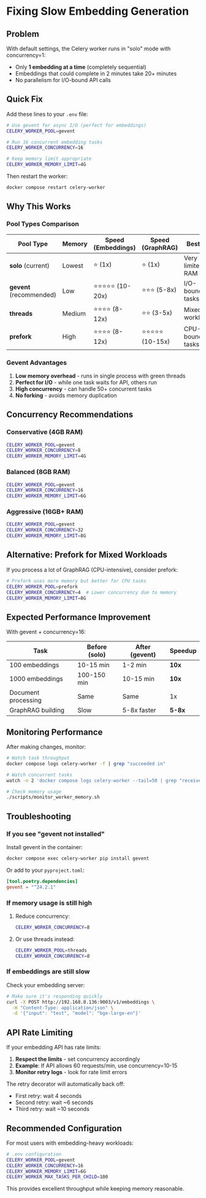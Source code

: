 # Fixing Slow Embedding Generation

## Problem

With default settings, the Celery worker runs in "solo" mode with concurrency=1:
- Only **1 embedding at a time** (completely sequential)
- Embeddings that could complete in 2 minutes take 20+ minutes
- No parallelism for I/O-bound API calls

## Quick Fix

Add these lines to your `.env` file:

```bash
# Use gevent for async I/O (perfect for embeddings)
CELERY_WORKER_POOL=gevent

# Run 16 concurrent embedding tasks
CELERY_WORKER_CONCURRENCY=16

# Keep memory limit appropriate
CELERY_WORKER_MEMORY_LIMIT=4G
```

Then restart the worker:
```bash
docker compose restart celery-worker
```

## Why This Works

### Pool Types Comparison

| Pool Type | Memory | Speed (Embeddings) | Speed (GraphRAG) | Best For |
|-----------|--------|-------------------|------------------|----------|
| **solo** (current) | Lowest | ⭐ (1x) | ⭐ (1x) | Very limited RAM |
| **gevent** (recommended) | Low | ⭐⭐⭐⭐⭐ (10-20x) | ⭐⭐⭐ (5-8x) | I/O-bound tasks |
| **threads** | Medium | ⭐⭐⭐⭐ (8-12x) | ⭐⭐ (3-5x) | Mixed workloads |
| **prefork** | High | ⭐⭐⭐⭐ (8-12x) | ⭐⭐⭐⭐⭐ (10-15x) | CPU-bound tasks |

### Gevent Advantages

1. **Low memory overhead** - runs in single process with green threads
2. **Perfect for I/O** - while one task waits for API, others run
3. **High concurrency** - can handle 50+ concurrent tasks
4. **No forking** - avoids memory duplication

## Concurrency Recommendations

### Conservative (4GB RAM)
```bash
CELERY_WORKER_POOL=gevent
CELERY_WORKER_CONCURRENCY=8
CELERY_WORKER_MEMORY_LIMIT=4G
```

### Balanced (8GB RAM)
```bash
CELERY_WORKER_POOL=gevent
CELERY_WORKER_CONCURRENCY=16
CELERY_WORKER_MEMORY_LIMIT=6G
```

### Aggressive (16GB+ RAM)
```bash
CELERY_WORKER_POOL=gevent
CELERY_WORKER_CONCURRENCY=32
CELERY_WORKER_MEMORY_LIMIT=8G
```

## Alternative: Prefork for Mixed Workloads

If you process a lot of GraphRAG (CPU-intensive), consider prefork:

```bash
# Prefork uses more memory but better for CPU tasks
CELERY_WORKER_POOL=prefork
CELERY_WORKER_CONCURRENCY=4  # Lower concurrency due to memory
CELERY_WORKER_MEMORY_LIMIT=8G
```

## Expected Performance Improvement

With gevent + concurrency=16:

| Task | Before (solo) | After (gevent) | Speedup |
|------|--------------|----------------|---------|
| 100 embeddings | 10-15 min | 1-2 min | **10x** |
| 1000 embeddings | 100-150 min | 10-15 min | **10x** |
| Document processing | Same | Same | 1x |
| GraphRAG building | Slow | 5-8x faster | **5-8x** |

## Monitoring Performance

After making changes, monitor:

```bash
# Watch task throughput
docker compose logs celery-worker -f | grep "succeeded in"

# Watch concurrent tasks
watch -n 2 'docker compose logs celery-worker --tail=50 | grep "received\|succeeded" | tail -20'

# Check memory usage
./scripts/monitor_worker_memory.sh
```

## Troubleshooting

### If you see "gevent not installed"

Install gevent in the container:
```bash
docker compose exec celery-worker pip install gevent
```

Or add to your `pyproject.toml`:
```toml
[tool.poetry.dependencies]
gevent = "^24.2.1"
```

### If memory usage is still high

1. Reduce concurrency:
   ```bash
   CELERY_WORKER_CONCURRENCY=8
   ```

2. Or use threads instead:
   ```bash
   CELERY_WORKER_POOL=threads
   CELERY_WORKER_CONCURRENCY=8
   ```

### If embeddings are still slow

Check your embedding server:
```bash
# Make sure it's responding quickly
curl -X POST http://192.168.0.136:9003/v1/embeddings \
  -H "Content-Type: application/json" \
  -d '{"input": "test", "model": "bge-large-en"}'
```

## API Rate Limiting

If your embedding API has rate limits:

1. **Respect the limits** - set concurrency accordingly
2. **Example**: If API allows 60 requests/min, use concurrency=10-15
3. **Monitor retry logs** - look for rate limit errors

The retry decorator will automatically back off:
- First retry: wait 4 seconds
- Second retry: wait ~6 seconds
- Third retry: wait ~10 seconds

## Recommended Configuration

For most users with embedding-heavy workloads:

```bash
# .env configuration
CELERY_WORKER_POOL=gevent
CELERY_WORKER_CONCURRENCY=16
CELERY_WORKER_MEMORY_LIMIT=6G
CELERY_WORKER_MAX_TASKS_PER_CHILD=100
```

This provides excellent throughput while keeping memory reasonable.
